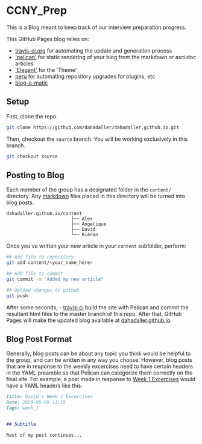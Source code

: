 # CCNY_Prep

This is a Blog meant to keep track of our interview preparation progress. 

This GitHub Pages blog relies on:
- [travis-ci.org](https://travis-ci.org) for automating the update and generation process
- ['pelican'](https://blog.getpelican.com/) for static rendering of your blog from the markdown or asciidoc articles
- ['Elegant'](https://github.com/Pelican-Elegant/elegant) for the 'Theme'
- [peru](https://github.com/buildinspace/peru) for automating repository upgrades for plugins, etc
- [blog-o-matic](https://github.com/iranzo/blog-o-matic/blob/master/README.md)


## Setup

First, clone the repo.

```bash
git clone https://github.com/dahadaller/dahadaller.github.io.git

```

Then, checkout the `source` branch. You will be working exclusively in this branch. 
```bash
git checkout source
```


## Posting to Blog

Each member of the group has a designated folder in the `content/` directory. Any [markdown](https://www.markdownguide.org/cheat-sheet/) files placed in this directory will be turned into blog posts.

```
dahadaller.github.io/content
                        ├── Alex
                        ├── Angelique
                        ├── David
                        └── Kieran
```



Once you've written your new article in your `content` subfolder, perform:

~~~sh
## Add file to repository
git add content/<your_name_here>

## Add file to commit
git commit -m "Added my new article"

## Upload changes to github
git push
~~~

After some seconds, - [travis-ci](https://travis-ci.org) build the site with Pelican and commit the resultant html files to the master branch of this repo. After that, GitHub Pages will make the updated blog available at [dahadaller.github.io](https://dahadaller.github.io/).


## Blog Post Format

Generally, blog posts can be about any topic you think would be helpful to the group, and can be written in any way you choose. However, blog posts that are in response to the weekly excercises need to have certain headers in the YAML preamble so that Pelican can categorize them correctly on the final site. For example, a post made in response to [Week 1 Excercises](https://dahadaller.github.io/blog/2020/05/09/week-1-excercises/) would have a YAML headers like this:

```markdown
Title: David's Week 1 Excercises
Date: 2020-05-09 11:15
Tags: week_1   


## Subtitle 

Rest of my post continues...

```

